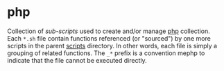 php
=====

Collection of _sub-scripts_ used to create and/or manage [php](../../../fiddles/php) collection.  
Each `*.sh` file contain functions referenced (or "sourced") by one more scripts in the parent [scripts](../..)
directory.  In other words, each file is simply a grouping of related functions.  The `_*` prefix is
a convention mephp to indicate that the file cannot be executed directly.

